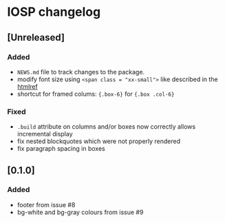 # IOSP changelog

## [Unreleased]

### Added

* `NEWS.md` file to track changes to the package.
* modify font size using `<span class = "xx-small">` like described in the [htmlref](http://www.htmlref.com/examples/chapter10/font_properties_src.html)
* shortcut for framed colums: `{.box-6}` for `{.box .col-6}`

### Fixed

* `.build` attribute on columns and/or boxes now correctly allows incremental display
* fix nested blockquotes which were not properly rendered
* fix paragraph spacing in boxes

## [0.1.0]

### Added

* footer from issue #8
* bg-white and bg-gray colours from issue #9



